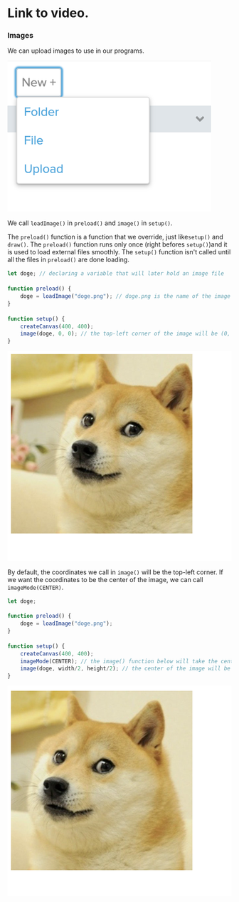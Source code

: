 # Link to video.

### Images

We can upload images to use in our programs. 

![](../../Images/new_upload_.png)

We call `loadImage()` in `preload()` and `image()` in `setup()`.

The `preload()` function is a function that we override, just like`setup()` and `draw()`. The `preload()` function runs only once (right befores `setup()`)and it is used to load external files smoothly. The  `setup()` function isn't called until all the files in `preload()` are done loading.

```js
let doge; // declaring a variable that will later hold an image file

function preload() {
    doge = loadImage("doge.png"); // doge.png is the name of the image file
}

function setup() {
    createCanvas(400, 400);
    image(doge, 0, 0); // the top-left corner of the image will be (0, 0)
}
```

![](../../Images/doge_1_.png)

By default, the coordinates we call in `image()` will be the top-left corner. If we want the coordinates to be the center of the image, we can call `imageMode(CENTER)`.

```js
let doge;

function preload() {
    doge = loadImage("doge.png"); 
}

function setup() {
    createCanvas(400, 400);
    imageMode(CENTER); // the image() function below will take the center coordinates
    image(doge, width/2, height/2); // the center of the image will be (width/2, height/2)
}
```

![](../../Images/doge_2_.png)
